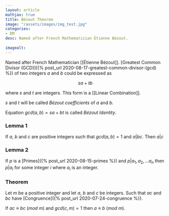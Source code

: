 ```yaml
---
layout: article
mathjax: true
title: Bézout Theorem
image: "/assets/images/img_test.jpg"
categories:
- DM
desc: Named after French Mathematician Étienne Bézout.
 
imagealt: 
---
```


Named after French Mathematician [[Étienne Bézout]].
[Greatest Common Divisor (GCD)]({% post_url 2020-08-17-greatest-common-divisor-(gcd) %}) of two integers $a$ and $b$ could be expressed as 

































































































































































































































































































































































$$sa + tb$$

































































































































































































































































































































































where $s$ and $t$ are integers. This form is a [[Linear Combination]].


































































































































































































































































































































































$s$ and $t$ will be called *Bézout coefficients* of $a$ and $b$.

































































































































































































































































































































































Equation $gcd(a, b) = sa + bt$ is called *Bézout Identity*.


































































































































































































































































































































































### Lemma 1
If $a$, $b$ and $c$ are positive integers such that $gcd(a, b) = 1$ and $a | bc$. Then $a | c$


































































































































































































































































































































































### Lemma 2
If $p$ is a [Primes]({% post_url 2020-08-15-primes %}) and $p | a_1, a_2, \dots a_n$ then $p | a_i$ for some integer $i$ where $a_i$ is an integer.


































































































































































































































































































































































### Theorem
Let $m$ be a positive integer and let $a$, $b$ and $c$ be integers. Such that $ac$ and $bc$ have [Congruence]({% post_url 2020-07-24-congruence %}).

































































































































































































































































































































































If $ac \equiv bc\ (mod\ m)$ and $gcd(c, m) = 1$ then $a \equiv b\ (mod\ m)$.

































































































































































































































































































































































